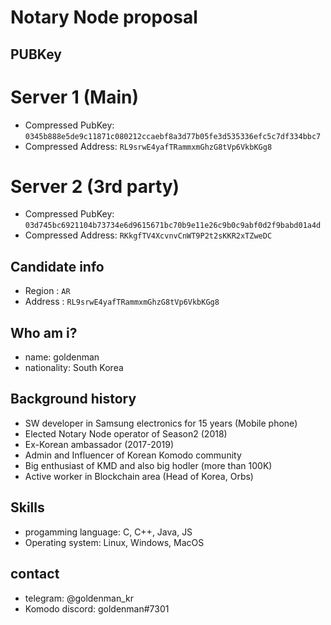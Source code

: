 # Notary Node proposal

## PUBKey

# Server 1 (Main)
* Compressed PubKey: ```0345b888e5de9c11871c080212ccaebf8a3d77b05fe3d535336efc5c7df334bbc7```
* Compressed Address: ```RL9srwE4yafTRammxmGhzG8tVp6VkbKGg8```

# Server 2 (3rd party)
* Compressed PubKey: ```03d745bc6921104b73734e6d9615671bc70b9e11e26c9b0c9abf0d2f9babd01a4d```
* Compressed Address: ```RKkgfTV4XcvnvCnWT9P2t2sKKR2xTZweDC```


## Candidate info
* Region : ```AR```
* Address : ```RL9srwE4yafTRammxmGhzG8tVp6VkbKGg8```

## Who am i?
* name: goldenman
* nationality: South Korea

## Background history
* SW developer in Samsung electronics for 15 years (Mobile phone)
* Elected Notary Node operator of Season2 (2018)
* Ex-Korean ambassador (2017-2019)
* Admin and Influencer of Korean Komodo community
* Big enthusiast of KMD and also big hodler (more than 100K)
* Active worker in Blockchain area (Head of Korea, Orbs)

## Skills
* progamming language: C, C++, Java, JS
* Operating system: Linux, Windows, MacOS

## contact

* telegram: @goldenman_kr
* Komodo discord: goldenman#7301
